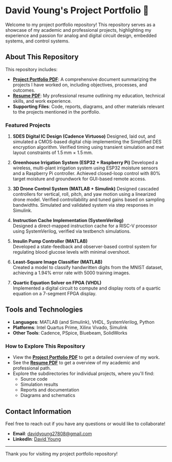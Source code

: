 # David Young's Project Portfolio 📂

Welcome to my project portfolio repository! This repository serves as a showcase of my academic and professional projects, highlighting my experience and passion for analog and digital circuit design, embedded systems, and control systems. 

## About This Repository
This repository includes:
- **[Project Portfolio PDF](https://github.com/DavidYoungHI/Project_Portfolio/blob/main/David%20Young%20Project%20Portfolio%2001.16.25.pdf)**: A comprehensive document summarizing the projects I have worked on, including objectives, processes, and outcomes.
- **[Resume PDF](https://github.com/DavidYoungHI/Project_Portfolio/blob/main/David%20Young%20Resume%2002.01.25.pdf)**: My professional resume outlining my education, technical skills, and work experience.
- **Supporting Files**: Code, reports, diagrams, and other materials relevant to the projects mentioned in the portfolio.

### Featured Projects
1. **SDES Digital IC Design (Cadence Virtuoso)**
   Designed, laid out, and simulated a CMOS-based digital chip implementing the Simplified DES encryption algorithm. Verified timing using transient simulation and met layout constraints of 1.5 mm × 1.5 mm.
   
3. **Greenhouse Irrigation System (ESP32 + Raspberry Pi)**
   Developed a wireless, multi-plant irrigation system using ESP32 moisture sensors and a Raspberry Pi controller. Achieved closed-loop control with 80% target moisture and groundwork for GUI-based remote access.

4. **3D Drone Control System (MATLAB + Simulink)**
   Designed cascaded controllers for vertical, roll, pitch, and yaw motion using a linearized drone model. Verified controllability and tuned gains based on sampling bandwidths. Simulated and validated system via step responses in Simulink.
   
5. **Instruction Cache Implementation (SystemVerilog)**  
   Designed a direct-mapped instruction cache for a RISC-V processor using SystemVerilog, verified via testbench simulations.
   
6. **Insulin Pump Controller (MATLAB)**  
   Developed a state-feedback and observer-based control system for regulating blood glucose levels with minimal overshoot.

7. **Least-Square Image Classifier (MATLAB)**  
   Created a model to classify handwritten digits from the MNIST dataset, achieving a 1.94% error rate with 5000 training images.

8. **Quartic Equation Solver on FPGA (VHDL)**  
   Implemented a digital circuit to compute and display roots of a quartic equation on a 7-segment FPGA display.

## Tools and Technologies
- **Languages**: MATLAB (and Simulink), VHDL, SystemVerilog, Python
- **Platforms**: Intel Quartus Prime, Xilinx Vivado, Simulink
- **Other Tools**: Cadence, PSpice, Bluebeam, SolidWorks

### How to Explore This Repository
- View the **[Project Portfolio PDF](https://github.com/DavidYoungHI/Project_Portfolio/blob/main/David%20Young%20Project%20Portfolio%2001.16.25.pdf)** to get a detailed overview of my work.
- See the **[Resume PDF](https://github.com/DavidYoungHI/Project_Portfolio/blob/main/David%20Young%20Resume%2001.22.25.pdf)** to get a overview of my academic and professional path.
- Explore the subdirectories for individual projects, where you'll find:
  - Source code
  - Simulation results
  - Reports and documentation
  - Diagrams and schematics

## Contact Information
Feel free to reach out if you have any questions or would like to collaborate!  
- **Email**: [davidyoung27808@gmail.com](mailto:davidyoung27808@gmail.com)  
- **LinkedIn**: [David Young](https://www.linkedin.com/in/david-young-27808HI/)

---

Thank you for visiting my project portfolio repository!
